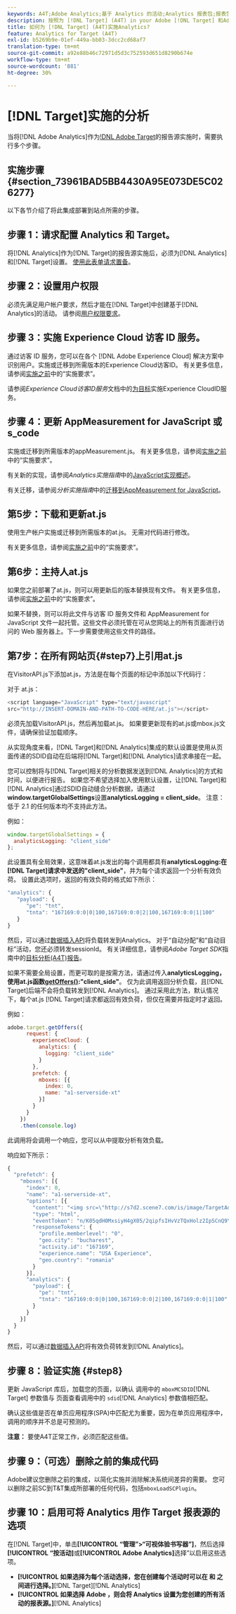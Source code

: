 ```yaml
---
keywords: A4T;Adobe Analytics;基于 Analytics 的活动;Analytics 报表包;报表包;Analytics 与 Target 集成;配置报表包
description: 按照为 [!DNL Target] (A4T) in your Adobe [!DNL Target] 和Adobe Analytics解决方案实施Analytics所需的步骤操作。
title: 如何为 [!DNL Target] (A4T)实施Analytics?
feature: Analytics for Target (A4T)
exl-id: b5269b9e-01ef-449a-bb03-3dcc2cd68af7
translation-type: tm+mt
source-git-commit: a92e88b46c72971d5d3c752593d651d8290b674e
workflow-type: tm+mt
source-wordcount: '881'
ht-degree: 30%

---
```


# [!DNL Target]实施的分析

当将[!DNL Adobe Analytics]作为[!DNL Adobe Target](A4T)的报告源实施时，需要执行多个步骤。

## 实施步骤{#section_73961BAD5BB4430A95E073DE5C026277}

以下各节介绍了将此集成部署到站点所需的步骤。

## 步骤 1：请求配置 Analytics 和 Target。

将[!DNL Analytics]作为[!DNL Target]的报告源实施后，必须为[!DNL Analytics]和[!DNL Target]设置。 [使用此表单请求置备](http://www.adobe.com/go/audiences)。

## 步骤 2：设置用户权限

必须先满足用户帐户要求，然后才能在[!DNL Target]中创建基于[!DNL Analytics]的活动。 请参阅[用户权限要求](/help/c-integrating-target-with-mac/a4t/account-reqs.md)。

## 步骤 3：实施 Experience Cloud 访客 ID 服务。

通过访客 ID 服务，您可以在各个 [!DNL Adobe Experience Cloud] 解决方案中识别用户。实施或迁移到所需版本的Experience Cloud访客ID。 有关更多信息，请参阅[实施之前](/help/c-integrating-target-with-mac/a4t/before-implement.md)中的“实施要求”。

请参阅&#x200B;*Experience Cloud访客ID服务*&#x200B;文档中的[为目标](https://experienceleague.adobe.com/docs/id-service/using/implementation/setup-target.html)实施Experience CloudID服务。

## 步骤 4：更新 AppMeasurement for JavaScript 或 s_code

实施或迁移到所需版本的appMeasurement.js。 有关更多信息，请参阅[实施之前](/help/c-integrating-target-with-mac/a4t/before-implement.md)中的“实施要求”。

有关新的实现，请参阅&#x200B;*Analytics实施指南*&#x200B;中的[JavaScript实现概述](https://experienceleague.adobe.com/docs/analytics/implementation/js/overview.html)。

有关迁移，请参阅&#x200B;*分析实施指南*&#x200B;中的[迁移到AppMeasurement for JavaScript](https://experienceleague.adobe.com/docs/analytics/implementation/js/migrate-from-hcode.html)。

## 第5步：下载和更新at.js

使用生产帐户实施或迁移到所需版本的at.js。 无需对代码进行修改。

有关更多信息，请参阅[实施之前](/help/c-integrating-target-with-mac/a4t/before-implement.md)中的“实施要求”。

## 第6步：主持人at.js

如果您之前部署了at.js，则可以用更新后的版本替换现有文件。 有关更多信息，请参阅[实施之前](/help/c-integrating-target-with-mac/a4t/before-implement.md)中的“实施要求”。

如果不替换，则可以将此文件与访客 ID 服务文件和 AppMeasurement for JavaScript 文件一起托管。这些文件必须托管在可从您网站上的所有页面进行访问的 Web 服务器上。下一步需要使用这些文件的路径。

## 第7步：在所有网站页{#step7}上引用at.js

在VisitorAPI.js下添加at.js，方法是在每个页面的标记中添加以下代码行：

对于 at.js：

```javascript
<script language="JavaScript" type="text/javascript"
src="http://INSERT-DOMAIN-AND-PATH-TO-CODE-HERE/at.js"></script>
```

必须先加载VisitorAPI.js，然后再加载at.js。 如果要更新现有的at.js或mbox.js文件，请确保验证加载顺序。

从实现角度来看，[!DNL Target]和[!DNL Analytics]集成的默认设置是使用从页面传递的SDID自动在后端将[!DNL Target]和[!DNL Analytics]请求串接在一起。

您可以控制将与[!DNL Target]相关的分析数据发送到[!DNL Analytics]的方式和时间，以便进行报告。 如果您不希望选择加入使用默认设置，让[!DNL Target]和[!DNL Analytics]通过SDID自动缝合分析数据，请通过&#x200B;**window.targetGlobalSettings**&#x200B;设置&#x200B;**analyticsLogging = client_side**。 注意：低于 2.1 的任何版本均不支持此方法。

例如：

```javascript
window.targetGlobalSettings = {
  analyticsLogging: "client_side"
};
```

此设置具有全局效果，这意味着at.js发出的每个调用都具有&#x200B;**analyticsLogging:在[!DNL Target]请求中发送的&quot;client_side&quot;**，并为每个请求返回一个分析有效负荷。 设置此选项时，返回的有效负荷的格式如下所示：

```javascript
"analytics": {
   "payload": {
      "pe": "tnt",
      "tnta": "167169:0:0|0|100,167169:0:0|2|100,167169:0:0|1|100"
   }
}
```

然后，可以通过[数据插入API](https://helpx.adobe.com/analytics/kb/data-insertion-api-post-method-adobe-analytics.html)将负载转发到Analytics。 对于“自动分配”和“自动目标”活动，您还必须转发sessionId。 有关详细信息，请参阅&#x200B;*Adobe Target SDK*&#x200B;指南中的[目标分析(A4T)报告](https://adobetarget-sdks.gitbook.io/docs/integration-with-experience-cloud/analytics-for-target-a4t-reporting)。

如果不需要全局设置，而更可取的是按需方法，请通过传入&#x200B;**analyticsLogging，使用at.js函数[getOffers()](/help/c-implementing-target/c-implementing-target-for-client-side-web/adobe-target-getoffers-atjs-2.md):&quot;client_side&quot;**。 仅为此调用返回分析负载，且[!DNL Target]后端不会将负载转发到[!DNL Analytics]。 通过采用此方法，默认情况下，每个at.js [!DNL Target]请求都返回有效负荷，但仅在需要并指定时才返回。

例如：

```javascript
adobe.target.getOffers({
      request: {
        experienceCloud: {
          analytics: {
            logging: "client_side"
          }
        },
        prefetch: {
          mboxes: [{
            index: 0,
            name: "a1-serverside-xt"
          }]
        }
      }
    })
    .then(console.log)
```

此调用将会调用一个响应，您可以从中提取分析有效负载。

响应如下所示：

```javascript
{
  "prefetch": {
    "mboxes": [{
      "index": 0,
      "name": "a1-serverside-xt",
      "options": [{
        "content": "<img src=\"http://s7d2.scene7.com/is/image/TargetAdobeTargetMobile/L4242-xt-usa?tm=1490025518668&fit=constrain&hei=491&wid=980&fmt=png-alpha\"/>",
        "type": "html",
        "eventToken": "n/K05qdH0MxsiyH4gX05/2qipfsIHvVzTQxHolz2IpSCnQ9Y9OaLL2gsdrWQTvE54PwSz67rmXWmSnkXpSSS2Q==",
        "responseTokens": {
          "profile.memberlevel": "0",
          "geo.city": "bucharest",
          "activity.id": "167169",
          "experience.name": "USA Experience",
          "geo.country": "romania"
        }
      }],
      "analytics": {
        "payload": {
          "pe": "tnt",
          "tnta": "167169:0:0|0|100,167169:0:0|2|100,167169:0:0|1|100"
        }
      }
    }]
  }
}
```

然后，可以通过[数据插入API](https://helpx.adobe.com/analytics/kb/data-insertion-api-post-method-adobe-analytics.html)将有效负荷转发到[!DNL Analytics]。

## 步骤 8：验证实施 {#step8}

更新 JavaScript 库后，加载您的页面，以确认 调用中的 `mboxMCSDID`[!DNL Target] 参数值与 页面查看调用中的 `sdid`[!DNL Analytics] 参数值相匹配。

确认这些值是否在单页应用程序(SPA)中匹配尤为重要，因为在单页应用程序中，调用的顺序并不总是可预测的。

**注意：** 要使A4T正常工作，必须匹配这些值。

## 步骤 9：（可选）删除之前的集成代码

Adobe建议您删除之前的集成，以简化实施并消除解决系统间差异的需要。 您可以删除之前SC到T&amp;T集成所部署的任何代码，包括`mboxLoadSCPlugin`。

## 步骤 10：启用可将 Analytics 用作 Target 报表源的选项

在[!DNL Target]中，单击&#x200B;**[!UICONTROL “管理”>“可视体验书写器”]**，然后选择&#x200B;**[!UICONTROL “按活动]**&#x200B;或&#x200B;**[!UICONTROL Adobe Analytics]**&#x200B;选择”以启用这些选项。

* **[!UICONTROL 如果选择为每个活动选择，您在创建每个活动时可以在 和 之间进行选择。]**[!DNL Target][!DNL Analytics]
* **[!UICONTROL 如果选择 Adobe ，则会将 Analytics 设置为您创建的所有活动的报表源。]**[!DNL Analytics]
